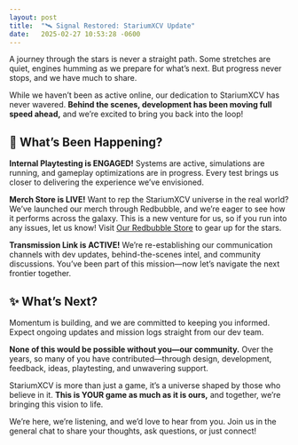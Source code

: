 ```yaml
---
layout: post
title:  "🛰️ Signal Restored: StariumXCV Update"
date:   2025-02-27 10:53:28 -0600
---
```

A journey through the stars is never a straight path. Some stretches are quiet, engines humming as we prepare for what’s next. But progress never stops, and we have much to share.

While we haven’t been as active online, our dedication to StariumXCV has never wavered. **Behind the scenes, development has been moving full speed ahead,** and we’re excited to bring you back into the loop!

## **🚀 What’s Been Happening?**

**Internal Playtesting is ENGAGED!** Systems are active, simulations are running, and gameplay optimizations are in progress. Every test brings us closer to delivering the experience we’ve envisioned.

**Merch Store is LIVE!** Want to rep the StariumXCV universe in the real world? We’ve launched our merch through Redbubble, and we’re eager to see how it performs across the galaxy. This is a new venture for us, so if you run into any issues, let us know! Visit [Our Redbubble Store](https://www.redbubble.com/people/gwythdarian/shop?asc=u) to gear up for the stars.

**Transmission Link is ACTIVE!** We’re re-establishing our communication channels with dev updates, behind-the-scenes intel, and community discussions. You’ve been part of this mission—now let’s navigate the next frontier together.

## **✨ What’s Next?**

Momentum is building, and we are committed to keeping you informed. Expect ongoing updates and mission logs straight from our dev team.

**None of this would be possible without you—our community.** Over the years, so many of you have contributed—through design, development, feedback, ideas, playtesting, and unwavering support.

StariumXCV is more than just a game, it’s a universe shaped by those who believe in it. **This is YOUR game as much as it is ours,** and together, we’re bringing this vision to life.

We’re here, we’re listening, and we’d love to hear from you. Join us in the general chat to share your thoughts, ask questions, or just connect!
